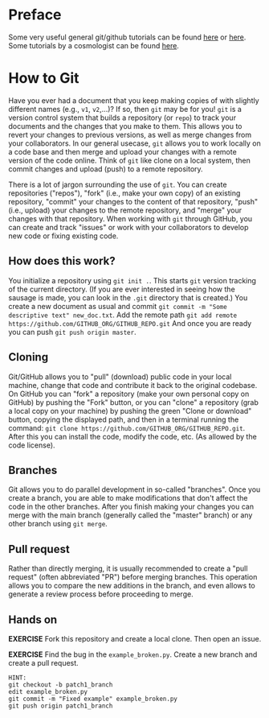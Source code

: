 # Preface

Some very useful general git/github tutorials can be found [here](https://product.hubspot.com/blog/git-and-github-tutorial-for-beginners) or [here](https://guides.github.com/activities/hello-world/). Some tutorials by a cosmologist can be found [here](https://github.com/drphilmarshall/GettingStarted).

# How to Git

Have you ever had a document that you keep making copies of with slightly different names (e.g., `v1`, `v2`,...)? If so, then `git` may be for you! `git` is a version control system that builds a repository (or `repo`) to track your documents and the changes that you make to them. This allows you to revert your changes to previous versions, as well as merge changes from your collaborators. In our general usecase, `git` allows you to work locally on a code base and then merge and upload your changes with a remote version of the code online. Think of `git` like  clone on a local system, then commit changes and upload (push) to a remote repository. 

There is a lot of jargon surrounding the use of `git`. You can create repositories ("repos"), "fork" (i.e., make your own copy) of an existing repository, "commit" your changes to the content of that repository, "push" (i.e., upload) your changes to the remote repository, and "merge" your changes with that repository. When working with `git` through GitHub, you can create and track "issues" or work with your collaborators to develop new code or fixing existing code.

## How does this work?

You initialize a repository using `git init .`. This starts `git` version tracking of the current directory. (If you are ever interested in seeing how the sausage is made, you can look in the `.git` directory that is created.) 
You create a new document as usual and commit `git commit -m "Some descriptive text" new_doc.txt`.
Add the remote path `git add remote https://github.com/GITHUB_ORG/GITHUB_REPO.git`
And once you are ready you can push `git push origin master`.


## Cloning

Git/GitHub allows you to "pull" (download) public code in your local machine, change that code and
contribute it back to the original codebase. On GitHub you can "fork" a repository (make your own personal copy on GitHub) by pushing the "Fork"  button, or you can "clone" a repository (grab a local copy on your machine) by pushing the green "Clone or download" button, copying the displayed path, and then in a terminal running the command: `git clone https://github.com/GITHUB_ORG/GITHUB_REPO.git`. After this you can
install the code, modify the code, etc. (As allowed by the code license).

## Branches

Git allows you to do parallel development in so-called "branches". Once you create a branch, you are able to make  modifications that don't affect the code in the other branches. After you finish making your changes you can
merge with the main branch (generally called the "master" branch) or any other branch using `git merge`.

## Pull request

Rather than directly merging, it is usually recommended to create a "pull request" (often abbreviated "PR") before merging branches. This operation allows you to compare the new additions in the branch, and even allows to generate a review process before proceeding to merge. 

## Hands on

**EXERCISE** Fork this repository and create a local clone. Then open an issue.

**EXERCISE** Find the bug in the `example_broken.py`. Create a new branch and create a pull request.


```
HINT:
git checkout -b patch1_branch
edit example_broken.py
git commit -m "Fixed example" example_broken.py
git push origin patch1_branch
```
